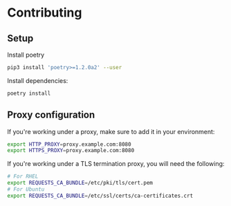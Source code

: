 # Contributing

## Setup

Install poetry
```bash
pip3 install 'poetry>=1.2.0a2' --user
```

Install dependencies:
```bash
poetry install
```

## Proxy configuration

If you're working under a proxy, make sure to add it in your environment:
```bash
export HTTP_PROXY=proxy.example.com:8080
export HTTPS_PROXY=proxy.example.com:8080
```

If you're working under a TLS termination proxy, you will need the following:
```bash
# For RHEL
export REQUESTS_CA_BUNDLE=/etc/pki/tls/cert.pem
# For Ubuntu
export REQUESTS_CA_BUNDLE=/etc/ssl/certs/ca-certificates.crt
```

